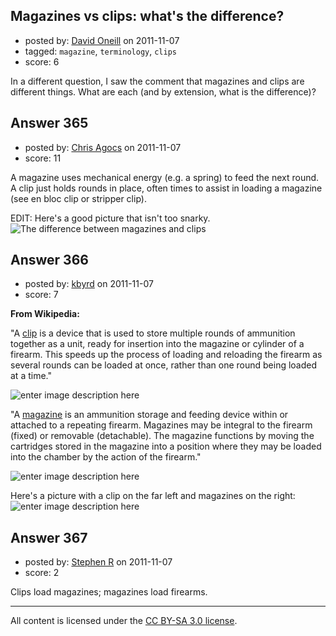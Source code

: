 ## Magazines vs clips: what's the difference?

- posted by: [David Oneill](https://stackexchange.com/users/-1/113-david-oneill) on 2011-11-07
- tagged: `magazine`, `terminology`, `clips`
- score: 6

In a different question, I saw the comment that magazines and clips are different things.  What are each (and by extension, what is the difference)?


## Answer 365

- posted by: [Chris Agocs](https://stackexchange.com/users/-1/12-chris-agocs) on 2011-11-07
- score: 11

<p>A magazine uses mechanical energy (e.g. a spring) to feed the next round. A clip just holds rounds in place, often times to assist in loading a magazine (see en bloc clip or stripper clip).</p>

<p>EDIT: Here's a good picture that isn't too snarky. <img src="http://i.stack.imgur.com/QNXSx.jpg" alt="The difference between magazines and clips"></p>



## Answer 366

- posted by: [kbyrd](https://stackexchange.com/users/-1/37-kbyrd) on 2011-11-07
- score: 7

<p><strong>From Wikipedia:</strong></p>

<p>"A <a href="http://en.wikipedia.org/wiki/Clip_%28ammunition%29">clip</a> is a device that is used to store multiple rounds of ammunition together as a unit, ready for insertion into the magazine or cylinder of a firearm. This speeds up the process of loading and reloading the firearm as several rounds can be loaded at once, rather than one round being loaded at a time."</p>

<p><img src="http://i.stack.imgur.com/z9fPX.jpg" alt="enter image description here"></p>

<p>"A <a href="http://en.wikipedia.org/wiki/Magazine_%28firearms%29">magazine</a> is an ammunition storage and feeding device within or attached to a repeating firearm. Magazines may be integral to the firearm (fixed) or removable (detachable). The magazine functions by moving the cartridges stored in the magazine into a position where they may be loaded into the chamber by the action of the firearm." </p>

<p><img src="http://i.stack.imgur.com/A2X8s.jpg" alt="enter image description here"></p>

<p>Here's a picture with a clip on the far left and magazines on the right:<img src="http://i.stack.imgur.com/MEVoO.jpg" alt="enter image description here"></p>



## Answer 367

- posted by: [Stephen R](https://stackexchange.com/users/-1/34-stephen-r) on 2011-11-07
- score: 2

Clips load magazines; magazines load firearms.



---

All content is licensed under the [CC BY-SA 3.0 license](https://creativecommons.org/licenses/by-sa/3.0/).
